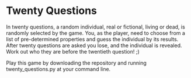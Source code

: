 # Twenty Questions

In twenty questions, a random individual, real or fictional, living or dead, is randomly selected by the game. You, as the player, need to choose from a list of 
pre-determined properties and guess the individual by its results. After twenty questions are asked you lose, and the individual is revealed. Work out who they are 
before the twentieth question! ;)

Play this game by downloading the repository and running twenty_questions.py at your command line.
